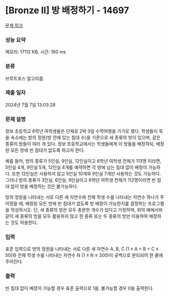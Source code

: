 # [Bronze II] 방 배정하기 - 14697 

[문제 링크](https://www.acmicpc.net/problem/14697) 

### 성능 요약

메모리: 17112 KB, 시간: 160 ms

### 분류

브루트포스 알고리즘

### 제출 일자

2024년 7월 7일 13:03:28

### 문제 설명

<p>정보 초등학교 6학년 여학생들은 단체로 2박 3일 수학여행을 가기로 했다. 학생들이 묵을 숙소에는 방의 정원(방 안에 있는 침대 수)을 기준으로 세 종류의 방이 있으며, 같은 종류의 방들이 여러 개 있다. 정보 초등학교에서는 학생들에게 이 방들을 배정하되, 배정된 모든 방에 빈 침대가 없도록 하고자 한다.</p>

<p>예를 들어, 방의 종류가 5인실, 9인실, 12인실이고 6학년 여학생 전체가 113명 이라면, 5인실 4개, 9인실 5개, 12인실 4개를 예약하면 각 방에 남는 침대 없이 배정이 가능하다. 또한 12인실은 사용하지 않고 5인실 10개와 9인실 7개만 사용하는 것도 가능하다. 그러나 방의 종류가 3인실, 6인실, 9인실이고 6학년 여학생 전체가 112명이라면 빈 침대 없이 방을 배정하는 것은 불가능하다.</p>

<p>방의 정원을 나타내는 서로 다른 세 자연수와 전체 학생 수를 나타내는 자연수 하나가 주어졌을 때, 배정된 모든 방에 빈 침대가 없도록 방 배정이 가능한지를 결정하는 프로그램을 작성하시오. 단, 세 종류의 방은 모두 충분한 개수가 있다고 가정하며, 위의 예에서와 같이 세 종류의 방을 모두 활용하지 않고 한 종류 또는 두 종류의 방만 이용하여 배정하는 것도 허용한다.</p>

### 입력 

 <p>표준 입력으로 방의 정원을 나타내는 서로 다른 세 자연수 A, B, C (1 ≤ A < B < C ≤ 50)와 전체 학생 수를 나타내는 자연수 N (1 ≤ N ≤ 300)이 공백으로 분리되어 한 줄에 주어진다.</p>

### 출력 

 <p>빈 침대 없이 배정이 가능할 경우 표준 출력으로 1을, 불가능할 경우 0을 출력한다.</p>

